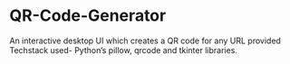 # QR-Code-Generator
An interactive desktop UI which creates a QR code for any URL provided
Techstack used- Python’s pillow, qrcode and tkinter libraries.
